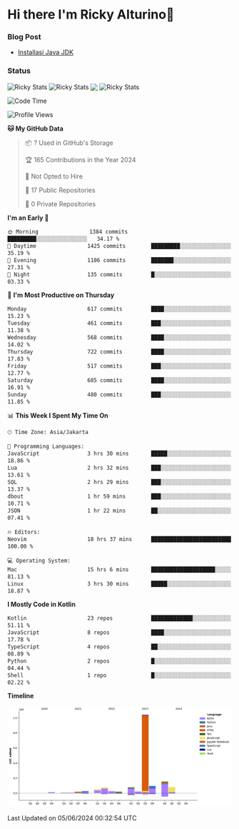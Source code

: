 # Hi there I'm Ricky Alturino👋

### Blog Post

<!-- BLOG-POST-LIST:START -->

- [Installasi Java JDK](https://onirutla.medium.com/installasi-java-jdk-ec701beeb5cb?source=rss-d9d81c918cc9------2)
<!-- BLOG-POST-LIST:END -->

### Status

<img align="center" alt="Ricky Stats" src="https://github-readme-stats.vercel.app/api?username=Alturino&theme=dark&show_icons=true&hide_border=false" />
<img align="center" alt="Ricky Stats" src="https://github-readme-stats.vercel.app/api/top-langs/?username=Alturino&theme=dark&show_icons=true&layout=compact"/>
<img align="center" width="640px" src="https://github-readme-stats.vercel.app/api/wakatime?username=Alturino&layout=compact&hide_border=true&theme=dark">
<img align="center" alt="Ricky Stats" src="https://leetcard.jacoblin.cool/onirutla?border=0&radius=20&ext=activity"/>

<!--START_SECTION:waka-->
![Code Time](http://img.shields.io/badge/Code%20Time-334%20hrs%2023%20mins-blue)

![Profile Views](http://img.shields.io/badge/Profile%20Views-1-blue)

**🐱 My GitHub Data** 

> 📦 ? Used in GitHub's Storage 
 > 
> 🏆 165 Contributions in the Year 2024
 > 
> 🚫 Not Opted to Hire
 > 
> 📜 17 Public Repositories 
 > 
> 🔑 0 Private Repositories 
 > 
**I'm an Early 🐤** 

```text
🌞 Morning                1384 commits        █████████░░░░░░░░░░░░░░░░   34.17 % 
🌆 Daytime                1425 commits        █████████░░░░░░░░░░░░░░░░   35.19 % 
🌃 Evening                1106 commits        ███████░░░░░░░░░░░░░░░░░░   27.31 % 
🌙 Night                  135 commits         █░░░░░░░░░░░░░░░░░░░░░░░░   03.33 % 
```
📅 **I'm Most Productive on Thursday** 

```text
Monday                   617 commits         ████░░░░░░░░░░░░░░░░░░░░░   15.23 % 
Tuesday                  461 commits         ███░░░░░░░░░░░░░░░░░░░░░░   11.38 % 
Wednesday                568 commits         ████░░░░░░░░░░░░░░░░░░░░░   14.02 % 
Thursday                 722 commits         ████░░░░░░░░░░░░░░░░░░░░░   17.83 % 
Friday                   517 commits         ███░░░░░░░░░░░░░░░░░░░░░░   12.77 % 
Saturday                 685 commits         ████░░░░░░░░░░░░░░░░░░░░░   16.91 % 
Sunday                   480 commits         ███░░░░░░░░░░░░░░░░░░░░░░   11.85 % 
```


📊 **This Week I Spent My Time On** 

```text
🕑︎ Time Zone: Asia/Jakarta

💬 Programming Languages: 
JavaScript               3 hrs 30 mins       █████░░░░░░░░░░░░░░░░░░░░   18.86 % 
Lua                      2 hrs 32 mins       ███░░░░░░░░░░░░░░░░░░░░░░   13.61 % 
SQL                      2 hrs 29 mins       ███░░░░░░░░░░░░░░░░░░░░░░   13.37 % 
dbout                    1 hr 59 mins        ███░░░░░░░░░░░░░░░░░░░░░░   10.71 % 
JSON                     1 hr 22 mins        ██░░░░░░░░░░░░░░░░░░░░░░░   07.41 % 

🔥 Editors: 
Neovim                   18 hrs 37 mins      █████████████████████████   100.00 % 

💻 Operating System: 
Mac                      15 hrs 6 mins       ████████████████████░░░░░   81.13 % 
Linux                    3 hrs 30 mins       █████░░░░░░░░░░░░░░░░░░░░   18.87 % 
```

**I Mostly Code in Kotlin** 

```text
Kotlin                   23 repos            █████████████░░░░░░░░░░░░   51.11 % 
JavaScript               8 repos             ████░░░░░░░░░░░░░░░░░░░░░   17.78 % 
TypeScript               4 repos             ██░░░░░░░░░░░░░░░░░░░░░░░   08.89 % 
Python                   2 repos             █░░░░░░░░░░░░░░░░░░░░░░░░   04.44 % 
Shell                    1 repo              █░░░░░░░░░░░░░░░░░░░░░░░░   02.22 % 
```



**Timeline**

![Lines of Code chart](https://raw.githubusercontent.com/Alturino/Alturino/main/assets/bar_graph.png)


 Last Updated on 05/06/2024 00:32:54 UTC
<!--END_SECTION:waka-->
